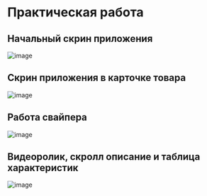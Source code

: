 # Практическая работа
## Начальный скрин приложения 

![image](https://github.com/CaptainPolyana/Grid_View1/assets/145181221/f9355e09-bbb1-41b6-890d-fd61ac550785)

## Скрин приложения в карточке товара
![image](https://github.com/CaptainPolyana/Grid_View1/assets/145181221/10ecd1d4-98c5-4634-8653-056fe322aed0)

## Работа свайпера
![image](https://github.com/CaptainPolyana/Grid_View1/assets/145181221/ac1f37c9-3cf1-48f3-9417-6fb5728cb91b)

## Видеоролик, скролл описание и таблица характеристик

![image](https://github.com/CaptainPolyana/Grid_View1/assets/145181221/d7c68f92-bbf5-413d-9929-0b6c7dce7fab)



